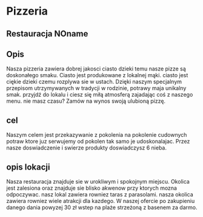 # Pizzeria

## Restauracja NOname
## Opis 
Nasza pizzeria zawiera dobrej jakosci ciasto dzieki temu nasze pizze są doskonałego smaku. Ciasto jest produkowane z lokalnej mąki. ciasto jest ciękie dzieki czemu rozplywa sie w ustach. Dzięki naszym specjalnym przepisom utrzymywanych w tradycji w rodzinie, potrawy maja unikalny smak. przyjdź do lokalu i ciesz się miłą atmosferą zajadając coś z naszego menu. nie masz czasu? Zamów na wynos swoją ulubioną pizzę.
## cel
Naszym celem jest przekazywanie z pokolenia na pokolenie cudownych potraw ktore juz serwujemy od pokolen tak samo je udoskonalajac. Przez nasze doswiadczenie i swierze produkty doswiadczysz 6 nieba.

## opis lokacji
Nasza restauracja znajduje sie w urokliwym i spokojnym miejscu. Okolica jest zalesiona oraz znajduje sie blisko akwenow przy ktorych mozna odpoczywac.
nasz lokal zawiera rowniez taras z parasolami. nasza okolica zawiera rowniez wiele atrakcji dla kazdego. W naszej ofercie po zakupieniu danego dania powyzej 30 zł wstep na plaże strzeżoną z basenem za darmo. 

